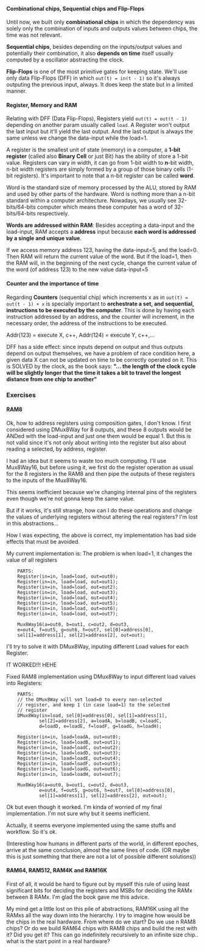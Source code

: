 #### Combinational chips, Sequential chips and Flip-Flops

Until now, we built only **combinational chips** in which the dependency was solely only the combination of inputs and outputs values between chips, the time was not relevant.

**Sequential chips**, besides depending on the inputs/output values and potentially their combination, it also **depends on time** itself usually computed by a oscillator abstracting the clock.

**Flip-Flops** is one of the most primitive gates for keeping state. We'll use only data Flip-Flops (DFF) in which `out(t) = in(t - 1)` so it's always outputing the previous input, always. It does keep the state but in a limited manner.

#### Register, Memory and RAM

Relating with DFF (Data Flip-Flops), Registers yield `out(t) = out(t - 1)` depending on another param usually called `load`. A Register won't output the last input but it'll yield the last output. And the last output is always the same unless we change the data-input while the load=1.

A register is the smallest unit of state (memory) in a computer, a **1-bit register** (called also **Binary Cell** or just Bit) has the ability of store a 1-bit value. Registers can vary in width, it can go from 1-bit width to **n**-bit width, n-bit width registers are simply formed by a group of those binary cells (1-bit registers). It's important to note that a n-bit register can be called **word**.

Word is the standard size of memory processed by the ALU, stored by RAM and used by other parts of the hardware. Word is nothing more than a n-bit standard within a computer architecture. Nowadays, we usually see 32-bits/64-bits computer which means these computer has a word of 32-bits/64-bits respectively.

**Words are addressed within RAM**: Besides accepting a data-input and the load-input, RAM accepts a **address** input because **each word is addressed by a single and unique value**.

If we access memory address 123, having the data-input=5, and the load=0. Then RAM will return the current value of the word. But if the load=1, then the RAM will, in the beginning of the next cycle, change the current value of the word (of address 123) to the new value data-input=5

#### Counter and the importance of time

Regarding **Counters** (sequential chip) which increments x as in `out(t) = out(t - 1) + x` is specially important to **orchestrate a set, and sequential, 
instructions to be executed by the computer**. This is done by having each instruction addressed by an address, and the counter will increment, in the necessary order, the address of the instructions to be executed.

Addr(123) = execute X, c++, Addr(124) = execute Y, c++,...

DFF has a side effect: since inputs depend on output and thus outputs depend on output themselves, we have a problem of race condition here, a given data X can not be updated on time to be correctly operated on it. This is SOLVED by the clock, as the book says: **"... the length of the clock cycle will be slightly longer that the time it takes a bit to travel the longest distance from one chip to another"**

### Exercises

#### RAM8

Ok, how to address registers using composition gates, I don't know.
I first considered using DMux8Way for 8 outputs, and these 8 outputs would be ANDed with
the load-input and just one them would be equal 1. But this is not valid since it's not
only about writing into the register but also about reading a selected, by address, register.

I had an idea but it seems to waste too much computing.
I'll use Mux8Way16, but before using it, we first do the register operation as usual for 
the 8 registers in the RAM8 and then pipe the outputs of these registers to the inputs of
the Mux8Way16.

This seems inefficient because we're changing internal pins of the registers even though we're
not gonna keep the same value.

But if it works, it's still strange, how can I do these operations and change the values of
underlying registers without altering the real registers? I'm lost in this abstractions...

How I was expecting, the above is correct, my implementation has bad side effects that
must be avoided.

My current implementation is:
The problem is when load=1, it changes the value of all registers
```
    PARTS:
    Register(in=in, load=load, out=out0);
    Register(in=in, load=load, out=out1);
    Register(in=in, load=load, out=out2);
    Register(in=in, load=load, out=out3);
    Register(in=in, load=load, out=out4);
    Register(in=in, load=load, out=out5);
    Register(in=in, load=load, out=out6);
    Register(in=in, load=load, out=out7);

    Mux8Way16(a=out0, b=out1, c=out2, d=out3,
    e=out4, f=out5, g=out6, h=out7, sel[0]=address[0],
    sel[1]=address[1], sel[2]=address[2], out=out);

```
I'll try to solve it with DMux8Way, inputing different Load values for each Register.

IT WORKED!!! HEHE

Fixed RAM8 implementation using DMux8Way to input different load values into Registers:
```
    PARTS:
    // the DMux8Way will set load=0 to every non-selected
    // register, and keep 1 (in case load=1) to the selected
    // register
    DMux8Way(in=load, sel[0]=address[0], sel[1]=address[1],
            sel[2]=address[2], a=loadA, b=loadB, c=loadC,
            d=loadD, e=loadE, f=loadF, g=loadG, h=loadH);

    Register(in=in, load=loadA, out=out0);
    Register(in=in, load=loadB, out=out1);
    Register(in=in, load=loadC, out=out2);
    Register(in=in, load=loadD, out=out3);
    Register(in=in, load=loadE, out=out4);
    Register(in=in, load=loadF, out=out5);
    Register(in=in, load=loadG, out=out6);
    Register(in=in, load=loadH, out=out7);

    Mux8Way16(a=out0, b=out1, c=out2, d=out3,
            e=out4, f=out5, g=out6, h=out7, sel[0]=address[0],
            sel[1]=address[1], sel[2]=address[2], out=out);
```

Ok but even though it worked. I'm kinda of worried of my final implementation. I'm not sure
why but it seems inefficient.

Actually, it seems everyone implemented using the same stuffs and workflow. So it's ok.

(Interesting how humans in different parts of the world, in different epoches, arrive at
the same conclusion, almost the same lines of code. (OR maybe this is just something
that there are not a lot of possible different solutions))

#### RAM64, RAM512, RAM4K and RAM16K

First of all, it would be hard to figure out by myself this rule of using least significant bits for
deciding the registers and MSBs for deciding the RAMx between 8 RAMx. I'm glad the book gave me this advice.

My mind get a little lost on this pile of abstractions, RAM16K using all the RAMxs all the way down into the
hierarchy. I try to imagine how would be the chips in the real hardware. From where do we start? Do we use
n RAM8 chips? Or do we build RAM64 chips with RAM8 chips and build the rest with it? Did you get it? This can go
indefinitely recursively to an infinite size chip.. what is the start point in a real hardware?
